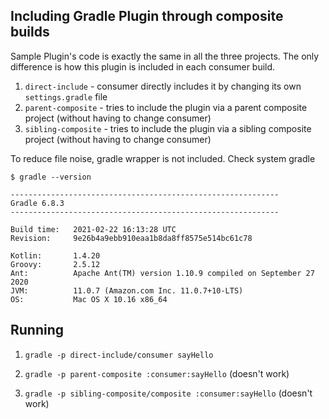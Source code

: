 ## Including Gradle Plugin through composite builds

Sample Plugin's code is exactly the same in all the three projects. The only difference is how this plugin is included in each consumer build.

1. `direct-include` - consumer directly includes it by changing its own `settings.gradle` file
2. `parent-composite` - tries to include the plugin via a parent composite project (without having to change consumer)
3. `sibling-composite` - tries to include the plugin via a sibling composite project (without having to change consumer)



To reduce file noise, gradle wrapper is not included. Check system gradle

```
$ gradle --version

------------------------------------------------------------
Gradle 6.8.3
------------------------------------------------------------

Build time:   2021-02-22 16:13:28 UTC
Revision:     9e26b4a9ebb910eaa1b8da8ff8575e514bc61c78

Kotlin:       1.4.20
Groovy:       2.5.12
Ant:          Apache Ant(TM) version 1.10.9 compiled on September 27 2020
JVM:          11.0.7 (Amazon.com Inc. 11.0.7+10-LTS)
OS:           Mac OS X 10.16 x86_64
```


## Running

1. `gradle -p direct-include/consumer sayHello`

2. `gradle -p parent-composite :consumer:sayHello` (doesn't work)

3. `gradle -p sibling-composite/composite :consumer:sayHello` (doesn't work)


